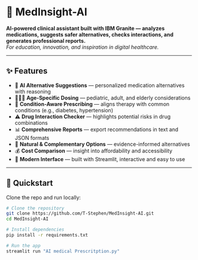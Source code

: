 # 🧬 MedInsight-AI  

**AI-powered clinical assistant built with IBM Granite — analyzes medications, suggests safer alternatives, checks interactions, and generates professional reports.**  
_For education, innovation, and inspiration in digital healthcare._  

---

## ✨ Features  

- 🤖 **AI Alternative Suggestions** — personalized medication alternatives with reasoning  
- 👶👩👴 **Age-Specific Dosing** — pediatric, adult, and elderly considerations  
- 🏥 **Condition-Aware Prescribing** — aligns therapy with common conditions (e.g., diabetes, hypertension)  
- ⚠️ **Drug Interaction Checker** — highlights potential risks in drug combinations  
- 📊 **Comprehensive Reports** — export recommendations in text and JSON formats  
- 🌿 **Natural & Complementary Options** — evidence-informed alternatives  
- 💰 **Cost Comparison** — insight into affordability and accessibility  
- 🧰 **Modern Interface** — built with Streamlit, interactive and easy to use  

---

## 🚀 Quickstart  

Clone the repo and run locally:  

```bash
# Clone the repository
git clone https://github.com/T-Stephen/MedInsight-AI.git
cd MedInsight-AI

# Install dependencies
pip install -r requirements.txt

# Run the app
streamlit run "AI medical Prescritption.py"
